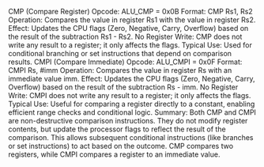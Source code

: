 CMP (Compare Register)
Opcode: ALU_CMP = 0x0B
Format: CMP Rs1, Rs2
Operation: Compares the value in register Rs1 with the value in register Rs2.
Effect: Updates the CPU flags (Zero, Negative, Carry, Overflow) based on the result of the subtraction Rs1 - Rs2.
No Register Write: CMP does not write any result to a register; it only affects the flags.
Typical Use: Used for conditional branching or set instructions that depend on comparison results.
CMPI (Compare Immediate)
Opcode: ALU_CMPI = 0x0F
Format: CMPI Rs, #imm
Operation: Compares the value in register Rs with an immediate value imm.
Effect: Updates the CPU flags (Zero, Negative, Carry, Overflow) based on the result of the subtraction Rs - imm.
No Register Write: CMPI does not write any result to a register; it only affects the flags.
Typical Use: Useful for comparing a register directly to a constant, enabling efficient range checks and conditional logic.
Summary:
Both CMP and CMPI are non-destructive comparison instructions. They do not modify register contents, but update the processor flags to reflect the result of the comparison. This allows subsequent conditional instructions (like branches or set instructions) to act based on the outcome. CMP compares two registers, while CMPI compares a register to an immediate value.